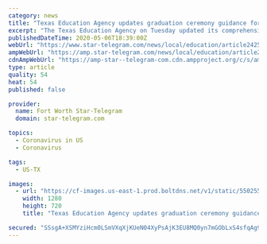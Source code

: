 ```yaml
---
category: news
title: "Texas Education Agency updates graduation ceremony guidance for Texas high schools"
excerpt: "The Texas Education Agency on Tuesday updated its comprehensive graduation guidelines for Texas high schools, stating that in-person ceremonies can take place as early as May 15. With school districts across the state closed for the remainder of the academic year due to the ongoing coronavirus pandemic,"
publishedDateTime: 2020-05-06T18:39:00Z
webUrl: "https://www.star-telegram.com/news/local/education/article242538021.html"
ampWebUrl: "https://amp.star-telegram.com/news/local/education/article242538021.html"
cdnAmpWebUrl: "https://amp-star--telegram-com.cdn.ampproject.org/c/s/amp.star-telegram.com/news/local/education/article242538021.html"
type: article
quality: 54
heat: 54
published: false

provider:
  name: Fort Worth Star-Telegram
  domain: star-telegram.com

topics:
  - Coronavirus in US
  - Coronavirus

tags:
  - US-TX

images:
  - url: "https://cf-images.us-east-1.prod.boltdns.net/v1/static/5502557042001/5159da5b-3c57-4129-b05a-3ae46eb68cb5/ccd63aab-b246-45e4-bb87-57b72c35034c/1280x720/match/image.jpg"
    width: 1280
    height: 720
    title: "Texas Education Agency updates graduation ceremony guidance for Texas high schools"

secured: "SSsgA+XSMYziHcm0LSmVXqXjKUeN04XyPsAjK3EU8MQ0yn7mGObLxS4sfqAg9FZ3TC93bLeshHF1NJM0EF1unQ1FRCzAfwp75uC0OBPj3lbNKQhCZyAkS2N74WGI7KsqG1L3Kev6SY56pUx2SbABk398n/zFmA9L+PgzfC04j7G6O0kvKplBfOwutymB39nTPKuaYM5O7VHt3+tgoeYV28oPStgfSgHn3t2Ty1NB5jX/VtER9F4UK0Cb9b96aRnmTq+XsmNMVonjJRW3nSrf+eCyOv0LYGlV2W5RQeMzAO55EqUhq524DnuZDu2QRluR01yIhoYinotI6Hfb0/4PTEV7yz87HiGQHQN2LEySTav8j2e97TIuFxx2TzBFFzF2A7HSEms7XiC6bAauQ9wkWnTiold4WmZFGy/UJwLdealiZJ6VWpEb6qEwnLIjq4xu4iu4xejXY4OveofEp5tJQGzulb8zjQcnLvq296how7w=;24mfi/YZ8wmu4FHTs3bc1g=="
---
```


